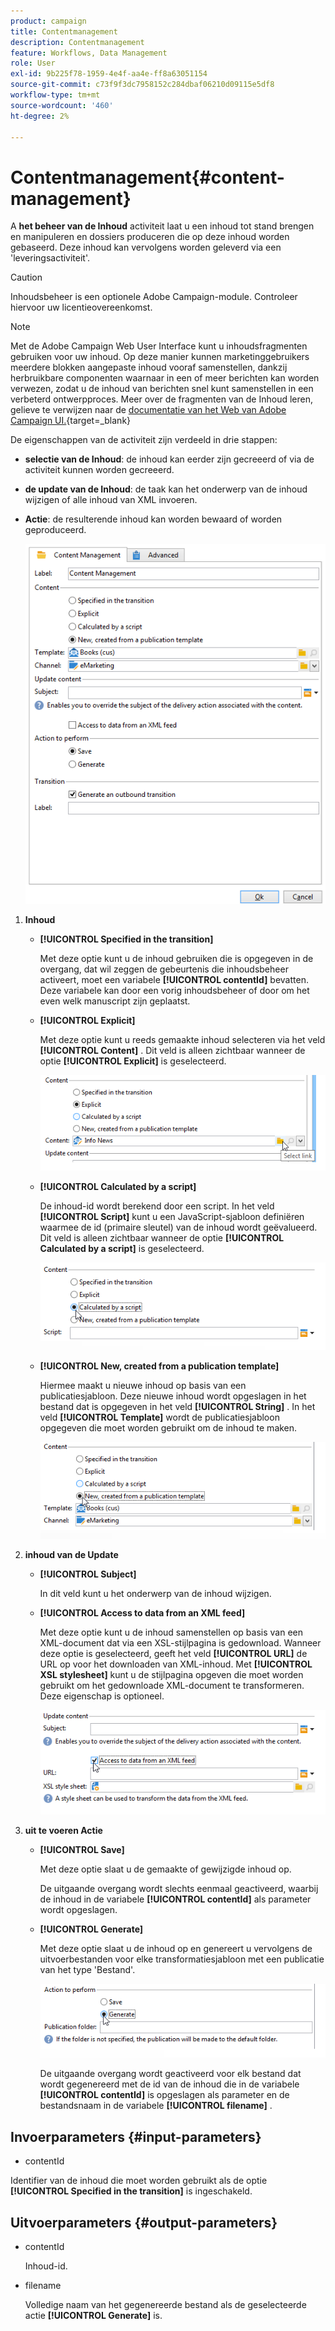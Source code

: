 ```yaml
---
product: campaign
title: Contentmanagement
description: Contentmanagement
feature: Workflows, Data Management
role: User
exl-id: 9b225f78-1959-4e4f-aa4e-ff8a63051154
source-git-commit: c73f9f3dc7958152c284dbaf06210d09115e5df8
workflow-type: tm+mt
source-wordcount: '460'
ht-degree: 2%

---
```


# Contentmanagement{#content-management}

A **het beheer van de Inhoud** activiteit laat u een inhoud tot stand brengen en manipuleren en dossiers produceren die op deze inhoud worden gebaseerd. Deze inhoud kan vervolgens worden geleverd via een &#39;leveringsactiviteit&#39;.

>[!CAUTION]
>
>Inhoudsbeheer is een optionele Adobe Campaign-module. Controleer hiervoor uw licentieovereenkomst.

>[!NOTE]
>
>Met de Adobe Campaign Web User Interface kunt u inhoudsfragmenten gebruiken voor uw inhoud. Op deze manier kunnen marketinggebruikers meerdere blokken aangepaste inhoud vooraf samenstellen, dankzij herbruikbare componenten waarnaar in een of meer berichten kan worden verwezen, zodat u de inhoud van berichten snel kunt samenstellen in een verbeterd ontwerpproces. Meer over de fragmenten van de Inhoud leren, gelieve te verwijzen naar de [ documentatie van het Web van Adobe Campaign UI.](https://experienceleague.adobe.com/en/docs/campaign-web/v8/content/manage-reusable-content/fragments/fragments){target=_blank}

De eigenschappen van de activiteit zijn verdeeld in drie stappen:

* **selectie van de Inhoud**: de inhoud kan eerder zijn gecreeerd of via de activiteit kunnen worden gecreeerd.
* **de update van de Inhoud**: de taak kan het onderwerp van de inhoud wijzigen of alle inhoud van XML invoeren.
* **Actie**: de resulterende inhoud kan worden bewaard of worden geproduceerd.

  ![](assets/content_mgmt_edit.png)

1. **Inhoud**

   * **[!UICONTROL Specified in the transition]**

     Met deze optie kunt u de inhoud gebruiken die is opgegeven in de overgang, dat wil zeggen de gebeurtenis die inhoudsbeheer activeert, moet een variabele **[!UICONTROL contentId]** bevatten. Deze variabele kan door een vorig inhoudsbeheer of door om het even welk manuscript zijn geplaatst.

   * **[!UICONTROL Explicit]**

     Met deze optie kunt u reeds gemaakte inhoud selecteren via het veld **[!UICONTROL Content]** . Dit veld is alleen zichtbaar wanneer de optie **[!UICONTROL Explicit]** is geselecteerd.

     ![](assets/content_mgmt_explicit.png)

   * **[!UICONTROL Calculated by a script]**

     De inhoud-id wordt berekend door een script. In het veld **[!UICONTROL Script]** kunt u een JavaScript-sjabloon definiëren waarmee de id (primaire sleutel) van de inhoud wordt geëvalueerd. Dit veld is alleen zichtbaar wanneer de optie **[!UICONTROL Calculated by a script]** is geselecteerd.

     ![](assets/content_mgmt_script.png)

   * **[!UICONTROL New, created from a publication template]**

     Hiermee maakt u nieuwe inhoud op basis van een publicatiesjabloon. Deze nieuwe inhoud wordt opgeslagen in het bestand dat is opgegeven in het veld **[!UICONTROL String]** . In het veld **[!UICONTROL Template]** wordt de publicatiesjabloon opgegeven die moet worden gebruikt om de inhoud te maken.

     ![](assets/content_mgmt_new.png)

1. **inhoud van de Update**

   * **[!UICONTROL Subject]**

     In dit veld kunt u het onderwerp van de inhoud wijzigen.

   * **[!UICONTROL Access to data from an XML feed]**

     Met deze optie kunt u de inhoud samenstellen op basis van een XML-document dat via een XSL-stijlpagina is gedownload. Wanneer deze optie is geselecteerd, geeft het veld **[!UICONTROL URL]** de URL op voor het downloaden van XML-inhoud. Met **[!UICONTROL XSL stylesheet]** kunt u de stijlpagina opgeven die moet worden gebruikt om het gedownloade XML-document te transformeren. Deze eigenschap is optioneel.

     ![](assets/content_mgmt_xmlcontent.png)

1. **uit te voeren Actie**

   * **[!UICONTROL Save]**

     Met deze optie slaat u de gemaakte of gewijzigde inhoud op.

     De uitgaande overgang wordt slechts eenmaal geactiveerd, waarbij de inhoud in de variabele **[!UICONTROL contentId]** als parameter wordt opgeslagen.

   * **[!UICONTROL Generate]**

     Met deze optie slaat u de inhoud op en genereert u vervolgens de uitvoerbestanden voor elke transformatiesjabloon met een publicatie van het type &#39;Bestand&#39;.

     ![](assets/content_mgmt_generate.png)

     De uitgaande overgang wordt geactiveerd voor elk bestand dat wordt gegenereerd met de id van de inhoud die in de variabele **[!UICONTROL contentId]** is opgeslagen als parameter en de bestandsnaam in de variabele **[!UICONTROL filename]** .

## Invoerparameters {#input-parameters}

* contentId

Identifier van de inhoud die moet worden gebruikt als de optie **[!UICONTROL Specified in the transition]** is ingeschakeld.

## Uitvoerparameters {#output-parameters}

* contentId

  Inhoud-id.

* filename

  Volledige naam van het gegenereerde bestand als de geselecteerde actie **[!UICONTROL Generate]** is.
